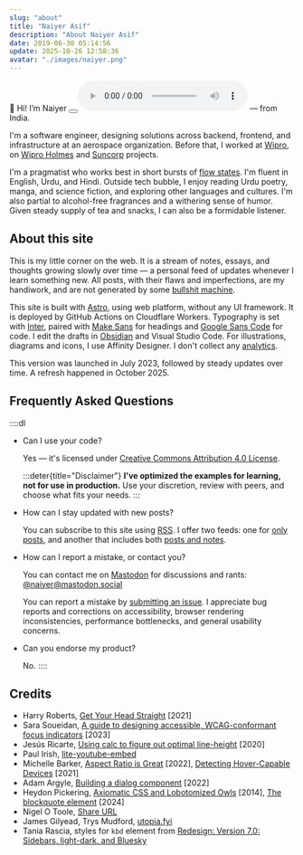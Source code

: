 ```yaml
---
slug: "about"
title: "Naiyer Asif"
description: "About Naiyer Asif"
date: 2019-06-30 05:14:56
update: 2025-10-26 12:58:36
avatar: "./images/naiyer.png"
---
```

<random-message selector="span">
	👋 <span>Hi</span><span data-language="Māori" hidden>Kia ora</span><span data-language="Turkish" hidden>Merhaba</span><span data-language="Farsi" hidden>Salâm</span><span hidden>Hello</span>!
	I&rsquo;m Naiyer <audio-player><audio><source src="/audio/profile/naiyer/namedrop.mp3" type="audio/mpeg"/><source src="/audio/profile/naiyer/namedrop.m4a" type="audio/mp4"/></audio><button aria-label="Pronounce name"></button></audio-player><noscript><audio controls><source src="/audio/profile/naiyer/namedrop.mp3" type="audio/mpeg"/><source src="/audio/profile/naiyer/namedrop.m4a" type="audio/mp4"/></audio></noscript> &mdash; from India.
</random-message>

I'm a software engineer, designing solutions across backend, frontend, and infrastructure at an aerospace organization. Before that, I worked at [Wipro](https://www.wipro.com/), on [Wipro Holmes](https://en.wikipedia.org/wiki/Holmes_(computer)) and [Suncorp](https://www.suncorpbank.com.au/) projects.

I'm a pragmatist who works best in short bursts of [flow states](https://en.wikipedia.org/wiki/Flow_(psychology)). I'm fluent in English, Urdu, and Hindi. Outside tech bubble, I enjoy reading Urdu poetry, manga, and science fiction, and exploring other languages and cultures. I'm also partial to alcohol-free fragrances and a withering sense of humor. Given steady supply of tea and snacks, I can also be a formidable listener.

## About this site

This is my little corner on the web. It is a stream of notes, essays, and thoughts growing slowly over time &mdash; a personal feed of updates whenever I learn something new. All posts, with their flaws and imperfections, are my handiwork, and are not generated by some [bullshit machine](https://thebullshitmachines.com/index.html).

This site is built with [Astro](https://astro.build), using web platform, without any UI framework. It is deployed by GitHub Actions on Cloudflare Workers. Typography is set with [Inter](https://github.com/rsms/inter), paired with [Make Sans](https://herewemake.gumroad.com/l/makesans) for headings and [Google Sans Code](https://github.com/googlefonts/googlesans-code) for code. I edit the drafts in [Obsidian](https://obsidian.md/) and Visual Studio Code. For illustrations, diagrams and icons, I use Affinity Designer. I don't collect any [analytics](/privacy/).

This version was launched in July 2023, followed by steady updates over time. A refresh happened in October 2025.

## Frequently Asked Questions

::::dl

- Can I use your code?

	Yes &mdash; it's licensed under [Creative Commons Attribution 4.0 License](https://creativecommons.org/licenses/by-sa/4.0/).

	:::deter{title="Disclaimer"}
	**I've optimized the examples for learning, not for use in production.** Use your discretion, review with peers, and choose what fits your needs.
	:::
- How can I stay updated with new posts?

	You can subscribe to this site using [RSS](https://aboutfeeds.com/). I offer two feeds: one for [only posts](/feed.xml), and another that includes both [posts and notes](/all.xml).
- How can I report a mistake, or contact you?

	You can contact me on [Mastodon](https://en.wikipedia.org/wiki/Mastodon_(social_network)) for discussions and rants: [@naiyer@mastodon.social](https://mastodon.social/@naiyer)

	You can report a mistake by [submitting an issue](https://github.com/naiyerasif/site/issues/new). I appreciate bug reports and corrections on accessibility, browser rendering inconsistencies, performance bottlenecks, and general usability concerns.
- Can you endorse my product?

	No.
::::

## Credits

- Harry Roberts, [Get Your Head Straight](https://speakerdeck.com/csswizardry/get-your-head-straight) [2021]
- Sara Soueidan, [A guide to designing accessible, WCAG-conformant focus indicators](https://www.sarasoueidan.com/blog/focus-indicators/) [2023]
- Jesús Ricarte, [Using calc to figure out optimal line-height](https://kittygiraudel.com/2020/05/18/using-calc-to-figure-out-optimal-line-height/) [2020]
- Paul Irish, [lite-youtube-embed](https://github.com/paulirish/lite-youtube-embed)
- Michelle Barker, [Aspect Ratio is Great](https://css-irl.info/aspect-ratio-is-great/) [2022], [Detecting Hover-Capable Devices](https://css-irl.info/detecting-hover-capable-devices/) [2021]
- Adam Argyle, [Building a dialog component](https://web.dev/articles/building/a-dialog-component/) [2022]
- Heydon Pickering, [Axiomatic CSS and Lobotomized Owls](https://alistapart.com/article/axiomatic-css-and-lobotomized-owls/) [2014], [The blockquote element](https://heydonworks.com/article/the-blockquote-element/) [2024]
- Nigel O Toole, [Share URL](https://github.com/NigelOToole/share-url)
- James Gilyead, Trys Mudford, [utopia.fyi](https://utopia.fyi)
- Tania Rascia, styles for `kbd` element from [Redesign: Version 7.0: Sidebars, light-dark, and Bluesky](https://www.taniarascia.com/redesign-version-7/)
